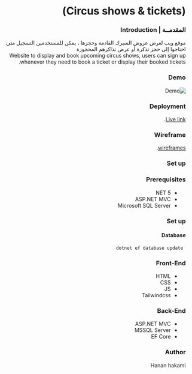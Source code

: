 <div dir="rtl" align="right">

# (Circus shows & tickets) 

### المقدمــة | Introduction 
  موقع ويب لعرض عروض السيرك القادمة وحجزها ، يمكن للمستخدمين التسجيل متى احتاجوا إلى حجز تذكرة أو عرض تذاكرهم المحجوزة
  <br>
  Website to display and book upcoming circus shows, users can sign up whenever they need to book a ticket or display their booked tickets.
### Demo  
 ![Demo](https://github.com/hanan-tuwaiq/Project04_Auth_CRUD_ASP.NET/blob/main/demo.gif)
### Deployment
  [Live link](https://circus.azurewebsites.net/).
### Wireframe  
 [wireframes](https://www.figma.com/file/IdZFaHIeGsZfYSpYm65PcT/circus-wireframe).   
### Set up  
### Prerequisites
- NET 5 
- ASP.NET MVC
- Microsoft SQL Server 
### Set up  
 #### Database
 ``` dotnet ef database update```
### Front-End  
 - HTML
 - CSS
 - JS
 - Tailwindcss 
### Back-End 
 - ASP.NET MVC
 - MSSQL Server
 - EF Core
### Author
 Hanan hakami
</div>
